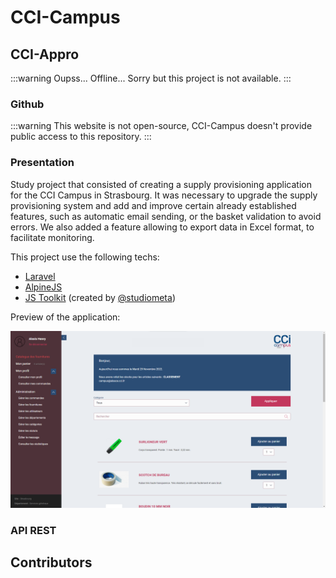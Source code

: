 <script setup>
import { VPTeamMembers } from 'vitepress/theme'

const additionalsMembers = [
	{
		avatar: 'https://github.com/Dinholu.png',
    name: 'Alizée Hett',
    title: 'Contributor',
    links: [
      { icon: 'github', link: 'https://github.com/Dinholu' }
    ]
	},
	{
		avatar: 'https://github.com/Vladimir9595.png',
    name: 'Vladimir Sacchetto',
    title: 'Contributor',
    links: [
      { icon: 'github', link: 'https://github.com/Vladimir9595' }
    ]
	},
]

const members = [
	...additionalsMembers,
  {
		avatar: "https://github.com/AlxisHenry.png",
		name: "Alexis Henry",
		title: "Contributor",
		links: [
			{ icon: "github", link: "https://github.com/Alxishenry" },
			{
				icon: "linkedin",
				link: "https://www.linkedin.com/in/alexishenry03",
			},
  	],
  },
];

</script>

# CCI-Campus

## CCI-Appro

:::warning Oupss... 
Offline... Sorry but this project is not available.
:::

### Github

:::warning
This website is not open-source, CCI-Campus doesn't provide public access to this repository.
:::

### Presentation

Study project that consisted of creating a supply provisioning application for the CCI Campus in Strasbourg. It was necessary to upgrade the supply provisioning system and add and improve certain already established features, such as automatic email sending, or the basket validation to avoid errors. We also added a feature allowing to export data in Excel format, to facilitate monitoring.

This project use the following techs:

- [Laravel](https://laravel.com)
- [AlpineJS](https://alpinejs.dev/)
- [JS Toolkit](https://github.com/studiometa/js-toolkit) (created by [@studiometa](https://github.com/studiometa))

Preview of the application:

![preview](/static/cciappro.png)

### API REST

## Contributors

<VPTeamMembers size="medium" :members="members" />
